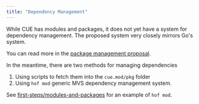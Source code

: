 ```yaml
---
title: "Dependency Management"
---
```


While CUE has modules and packages,
it does not yet have a system
for dependency management.
The proposed system very closely
mirrors Go's system.

You can read more in the
[package management proposal](https://github.com/cue-lang/cue/issues/851).

In the meantime, there are two methods
for managing dependencies

1. Using scripts to fetch them into the `cue.mod/pkg` folder
2. Using `hof mod` generic MVS dependency management system.

See [first-steps/modules-and-packages](/first-steps/modules-and-packages/)
for an example of `hof mod`.
